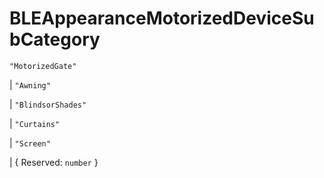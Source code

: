 # **BLEAppearanceMotorizedDeviceSubCategory**

`"MotorizedGate"`

| `"Awning"`

| `"BlindsorShades"`

| `"Curtains"`

| `"Screen"`

| { Reserved: `number` }
